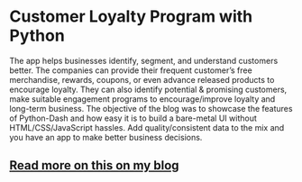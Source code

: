 # Customer Loyalty Program with Python
The app helps businesses identify, segment, and understand customers better. The companies can provide their frequent customer’s free merchandise, rewards, coupons, or even advance released products to encourage loyalty. They can also identify potential & promising customers, make suitable engagement programs to encourage/improve loyalty and long-term business.
The objective of the blog was to showcase the features of Python-Dash and how easy it is to build a bare-metal UI without HTML/CSS/JavaScript hassles. Add quality/consistent data to the mix and you have an app to make better business decisions.

## [Read more on this on my blog](https://www.analyticsvidhya.com/blog/2021/03/customer-loyalty-program-with-python/)
